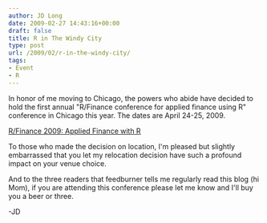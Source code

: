 ```yaml
---
author: JD Long
date: 2009-02-27 14:43:16+00:00
draft: false
title: R in The Windy City
type: post
url: /2009/02/r-in-the-windy-city/
tags:
- Event
- R
---
```


In honor of me moving to Chicago, the powers who abide have decided to hold the first annual "R/Finance conference for applied finance using R" conference in Chicago this year. The dates are April 24-25, 2009.

[R/Finance 2009: Applied Finance with R](http://www.rinfinance.com/)

To those who made the decision on location, I'm pleased but slightly embarrassed that you let my relocation decision have such a profound impact on your venue choice.

And to the three readers that feedburner tells me regularly read this blog (hi Mom), if you are attending this conference please let me know and I'll buy you a beer or three.

-JD



